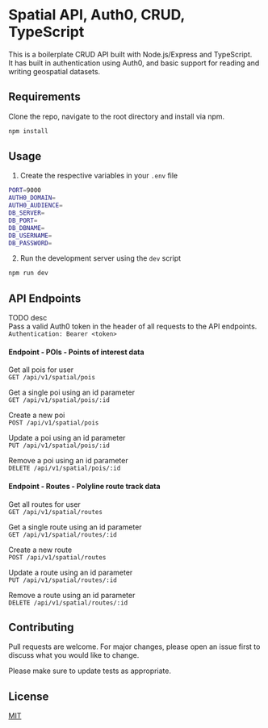 # Spatial API, Auth0, CRUD, TypeScript

This is a boilerplate CRUD API built with Node.js/Express and TypeScript.  
It has built in authentication using Auth0, and basic support for reading and writing geospatial datasets.

## Requirements

Clone the repo, navigate to the root directory and install via npm. 

```bash
npm install
```

## Usage

1. Create the respective variables in your `.env` file
```bash
PORT=9000
AUTH0_DOMAIN=
AUTH0_AUDIENCE=
DB_SERVER=
DB_PORT=
DB_DBNAME=
DB_USERNAME=
DB_PASSWORD=
```

2. Run the development server using the `dev` script
```bash
npm run dev
```

## API Endpoints

TODO desc  
Pass a valid Auth0 token in the header of all requests to the API endpoints.  
`Authentication: Bearer <token>`

#### Endpoint - POIs - Points of interest data

Get all pois for user  
`GET /api/v1/spatial/pois`

Get a single poi using an id parameter  
`GET /api/v1/spatial/pois/:id`

Create a new poi  
`POST /api/v1/spatial/pois`

Update a poi using an id parameter  
`PUT /api/v1/spatial/pois/:id`

Remove a poi using an id parameter  
`DELETE /api/v1/spatial/pois/:id`

#### Endpoint - Routes - Polyline route track data

Get all routes for user  
`GET /api/v1/spatial/routes`

Get a single route using an id parameter  
`GET /api/v1/spatial/routes/:id`

Create a new route  
`POST /api/v1/spatial/routes`

Update a route using an id parameter  
`PUT /api/v1/spatial/routes/:id`

Remove a route using an id parameter  
`DELETE /api/v1/spatial/routes/:id`

## Contributing

Pull requests are welcome. For major changes, please open an issue first to discuss what you would like to change.

Please make sure to update tests as appropriate.

## License

[MIT](https://choosealicense.com/licenses/mit/)